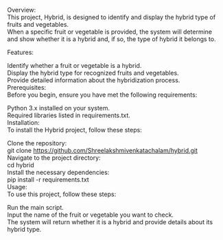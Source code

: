 Overview:<br>
This project, Hybrid, is designed to identify and display the hybrid type of fruits and vegetables.<br> When a specific fruit or vegetable is provided, the system will determine and show whether it is a hybrid and, if so, the type of hybrid it belongs to.<br>

Features:<br>

Identify whether a fruit or vegetable is a hybrid.<br>
Display the hybrid type for recognized fruits and vegetables.<br>
Provide detailed information about the hybridization process.<br>
Prerequisites:<br>
Before you begin, ensure you have met the following requirements:<br>

Python 3.x installed on your system.<br>
Required libraries listed in requirements.txt.<br>
Installation:<br>
To install the Hybrid project, follow these steps:<br>

Clone the repository:<br>
git clone https://github.com/Shreelakshmivenkatachalam/hybrid.git<br>
Navigate to the project directory:<br>
cd hybrid<br>
Install the necessary dependencies:<br>
pip install -r requirements.txt<br>
Usage:<br>
To use this project, follow these steps:<br>

Run the main script.<br>
Input the name of the fruit or vegetable you want to check.<br>
The system will return whether it is a hybrid and provide details about its hybrid type.<br>
